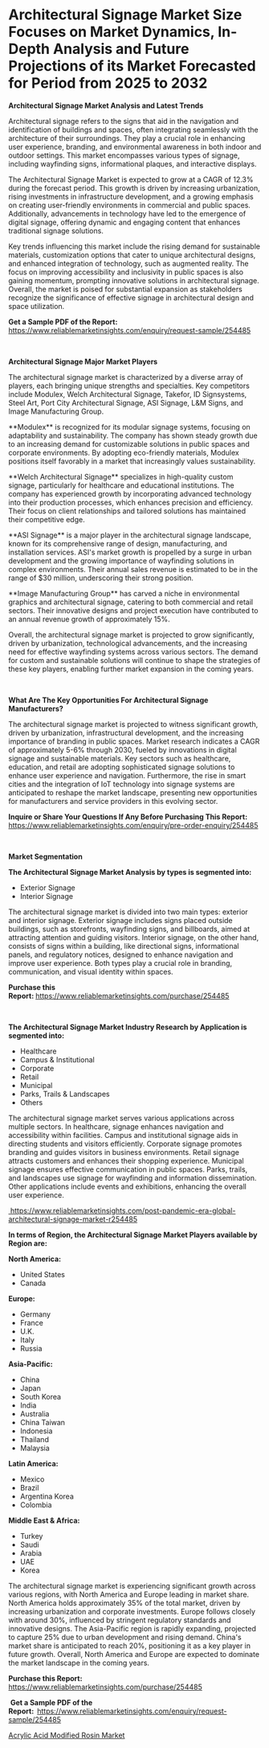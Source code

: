 <p><h1>Architectural Signage Market Size Focuses on Market Dynamics, In-Depth Analysis and Future Projections of its Market Forecasted for Period from 2025 to 2032</h1></p><p><strong>Architectural Signage Market Analysis and Latest Trends</strong></p>
<p><p>Architectural signage refers to the signs that aid in the navigation and identification of buildings and spaces, often integrating seamlessly with the architecture of their surroundings. They play a crucial role in enhancing user experience, branding, and environmental awareness in both indoor and outdoor settings. This market encompasses various types of signage, including wayfinding signs, informational plaques, and interactive displays.</p><p>The Architectural Signage Market is expected to grow at a CAGR of 12.3% during the forecast period. This growth is driven by increasing urbanization, rising investments in infrastructure development, and a growing emphasis on creating user-friendly environments in commercial and public spaces. Additionally, advancements in technology have led to the emergence of digital signage, offering dynamic and engaging content that enhances traditional signage solutions.</p><p>Key trends influencing this market include the rising demand for sustainable materials, customization options that cater to unique architectural designs, and enhanced integration of technology, such as augmented reality. The focus on improving accessibility and inclusivity in public spaces is also gaining momentum, prompting innovative solutions in architectural signage. Overall, the market is poised for substantial expansion as stakeholders recognize the significance of effective signage in architectural design and space utilization.</p></p>
<p><strong>Get a Sample PDF of the Report:&nbsp;</strong> <a href="https://www.reliablemarketinsights.com/enquiry/request-sample/254485?utm_campaign=2717&utm_medium=2&utm_source=Github&utm_content=ia&utm_term=30032025&utm_id=architectural-signage">https://www.reliablemarketinsights.com/enquiry/request-sample/254485</a></p>
<p>&nbsp;</p>
<p><strong>Architectural Signage Major Market Players</strong></p>
<p><p>The architectural signage market is characterized by a diverse array of players, each bringing unique strengths and specialties. Key competitors include Modulex, Welch Architectural Signage, Takefor, ID Signsystems, Steel Art, Port City Architectural Signage, ASI Signage, L&M Signs, and Image Manufacturing Group.</p><p>**Modulex** is recognized for its modular signage systems, focusing on adaptability and sustainability. The company has shown steady growth due to an increasing demand for customizable solutions in public spaces and corporate environments. By adopting eco-friendly materials, Modulex positions itself favorably in a market that increasingly values sustainability.</p><p>**Welch Architectural Signage** specializes in high-quality custom signage, particularly for healthcare and educational institutions. The company has experienced growth by incorporating advanced technology into their production processes, which enhances precision and efficiency. Their focus on client relationships and tailored solutions has maintained their competitive edge.</p><p>**ASI Signage** is a major player in the architectural signage landscape, known for its comprehensive range of design, manufacturing, and installation services. ASI's market growth is propelled by a surge in urban development and the growing importance of wayfinding solutions in complex environments. Their annual sales revenue is estimated to be in the range of $30 million, underscoring their strong position.</p><p>**Image Manufacturing Group** has carved a niche in environmental graphics and architectural signage, catering to both commercial and retail sectors. Their innovative designs and project execution have contributed to an annual revenue growth of approximately 15%.</p><p>Overall, the architectural signage market is projected to grow significantly, driven by urbanization, technological advancements, and the increasing need for effective wayfinding systems across various sectors. The demand for custom and sustainable solutions will continue to shape the strategies of these key players, enabling further market expansion in the coming years.</p></p>
<p>&nbsp;</p>
<p><strong>What Are The Key Opportunities For Architectural Signage Manufacturers?</strong></p>
<p><p>The architectural signage market is projected to witness significant growth, driven by urbanization, infrastructural development, and the increasing importance of branding in public spaces. Market research indicates a CAGR of approximately 5-6% through 2030, fueled by innovations in digital signage and sustainable materials. Key sectors such as healthcare, education, and retail are adopting sophisticated signage solutions to enhance user experience and navigation. Furthermore, the rise in smart cities and the integration of IoT technology into signage systems are anticipated to reshape the market landscape, presenting new opportunities for manufacturers and service providers in this evolving sector.</p></p>
<p><strong>Inquire or Share Your Questions If Any Before Purchasing This Report:</strong> <a href="https://www.reliablemarketinsights.com/enquiry/pre-order-enquiry/254485?utm_campaign=2717&utm_medium=2&utm_source=Github&utm_content=ia&utm_term=30032025&utm_id=architectural-signage">https://www.reliablemarketinsights.com/enquiry/pre-order-enquiry/254485</a></p>
<p>&nbsp;</p>
<p><strong>Market Segmentation</strong></p>
<p><strong>The Architectural Signage Market Analysis by types is segmented into:</strong></p>
<p><ul><li>Exterior Signage</li><li>Interior Signage</li></ul></p>
<p><p>The architectural signage market is divided into two main types: exterior and interior signage. Exterior signage includes signs placed outside buildings, such as storefronts, wayfinding signs, and billboards, aimed at attracting attention and guiding visitors. Interior signage, on the other hand, consists of signs within a building, like directional signs, informational panels, and regulatory notices, designed to enhance navigation and improve user experience. Both types play a crucial role in branding, communication, and visual identity within spaces.</p></p>
<p><strong>Purchase this Report:&nbsp;</strong><a href="https://www.reliablemarketinsights.com/purchase/254485?utm_campaign=2717&utm_medium=2&utm_source=Github&utm_content=ia&utm_term=30032025&utm_id=architectural-signage">https://www.reliablemarketinsights.com/purchase/254485</a></p>
<p>&nbsp;</p>
<p><strong>The Architectural Signage Market Industry Research by Application is segmented into:</strong></p>
<p><ul><li>Healthcare</li><li>Campus & Institutional</li><li>Corporate</li><li>Retail</li><li>Municipal</li><li>Parks, Trails & Landscapes</li><li>Others</li></ul></p>
<p><p>The architectural signage market serves various applications across multiple sectors. In healthcare, signage enhances navigation and accessibility within facilities. Campus and institutional signage aids in directing students and visitors efficiently. Corporate signage promotes branding and guides visitors in business environments. Retail signage attracts customers and enhances their shopping experience. Municipal signage ensures effective communication in public spaces. Parks, trails, and landscapes use signage for wayfinding and information dissemination. Other applications include events and exhibitions, enhancing the overall user experience.</p></p>
<p><a href="https://www.reliablemarketinsights.com/post-pandemic-era-global-architectural-signage-market-r254485?utm_campaign=2717&utm_medium=2&utm_source=Github&utm_content=ia&utm_term=30032025&utm_id=architectural-signage">&nbsp;https://www.reliablemarketinsights.com/post-pandemic-era-global-architectural-signage-market-r254485</a></p>
<p><strong>In terms of Region, the Architectural Signage Market Players available by Region are:</strong></p>
<p>
    <p> <strong> North America: </strong>
        <ul>
            <li>United States</li>
            <li>Canada</li>
        </ul>
        </p> 
    <p> <strong> Europe: </strong>
        <ul>
            <li>Germany</li>
            <li>France</li>
            <li>U.K.</li>
            <li>Italy</li>
            <li>Russia</li>
        </ul>
        </p> 
    <p> <strong> Asia-Pacific: </strong>
        <ul>
            <li>China</li>
            <li>Japan</li>
            <li>South Korea</li>
            <li>India</li>
            <li>Australia</li>
            <li>China Taiwan</li>
            <li>Indonesia</li>
            <li>Thailand</li>
            <li>Malaysia</li>
        </ul>
        </p> 
    <p> <strong> Latin America: </strong>
        <ul>
            <li>Mexico</li>
            <li>Brazil</li>
            <li>Argentina Korea</li>
            <li>Colombia</li>
        </ul>
        </p> 
    <p> <strong> Middle East & Africa: </strong>
        <ul>
            <li>Turkey</li>
            <li>Saudi</li>
            <li>Arabia</li>
            <li>UAE</li>
            <li>Korea</li>
        </ul>
    </p>
    </p>
<p><p>The architectural signage market is experiencing significant growth across various regions, with North America and Europe leading in market share. North America holds approximately 35% of the total market, driven by increasing urbanization and corporate investments. Europe follows closely with around 30%, influenced by stringent regulatory standards and innovative designs. The Asia-Pacific region is rapidly expanding, projected to capture 25% due to urban development and rising demand. China's market share is anticipated to reach 20%, positioning it as a key player in future growth. Overall, North America and Europe are expected to dominate the market landscape in the coming years.</p></p>
<p><strong>Purchase this Report: </strong><a href="https://www.reliablemarketinsights.com/purchase/254485?utm_campaign=2717&utm_medium=2&utm_source=Github&utm_content=ia&utm_term=30032025&utm_id=architectural-signage">https://www.reliablemarketinsights.com/purchase/254485</a></p>
<p>&nbsp;<strong>Get a Sample PDF of the Report:&nbsp;&nbsp;</strong><a href="https://www.reliablemarketinsights.com/enquiry/request-sample/254485?utm_campaign=2717&utm_medium=2&utm_source=Github&utm_content=ia&utm_term=30032025&utm_id=architectural-signage">https://www.reliablemarketinsights.com/enquiry/request-sample/254485</a></p>
<p><strong></strong></p>
<p><p><a href="https://github.com/djembashote/Market-Research-Report-List-1/blob/main/acrylic-acid-modified-rosin-market.md?utm_campaign=2717&utm_medium=2&utm_source=Github&utm_content=ia&utm_term=30032025&utm_id=architectural-signage">Acrylic Acid Modified Rosin Market</a></p></p>